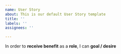```yaml
---
name: User Story
about: This is our default User Story template
title: ''
labels: ''
assignees: ''

---
```


In order to **receive benefit** as a **role**, I can **goal / desire**
